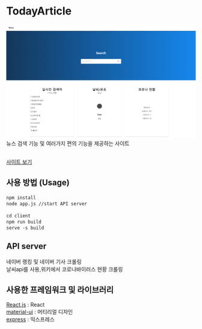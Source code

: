# TodayArticle

![screensh](./Main.png)
뉴스 검색 기능 및 여러가지 편의 기능을 제공하는 사이트 

## 
[사이트 보기]("https://tonews.netlify.com/")

## 사용 방법 (Usage)

```console
npm install
node app.js //start API server

cd client
npm run build
serve -s build
```

## API server

네이버 랭킹 및 네이버 기사 크롤링 <br>
날씨api를 사용,위키에서 코로나바이러스 현황 크롤링

## 사용한 프레임워크 및 라이브러리

[React.js](https://ko.reactjs.org/) : React <br>
[material-ui](https://material-ui.com/) : 머티리얼 디자인 <br>
[express](https://expressjs.com/ko/) : 익스프레스

